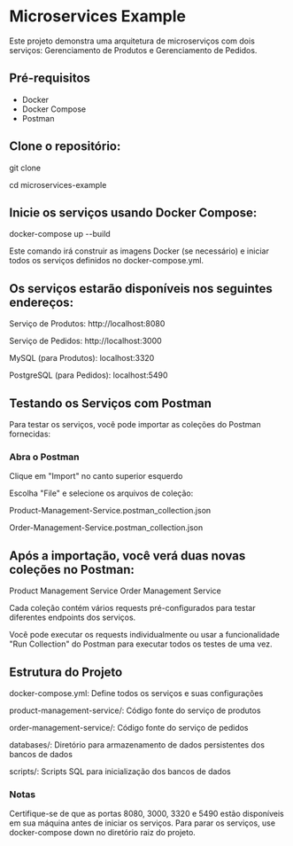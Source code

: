 # Microservices Example

Este projeto demonstra uma arquitetura de microserviços com dois serviços: Gerenciamento de Produtos e Gerenciamento de Pedidos.

## Pré-requisitos

<ul>
<li>Docker </li>
<li>Docker Compose </li>
<li>Postman</li>
</ul>

## Clone o repositório:
git clone

cd microservices-example

## Inicie os serviços usando Docker Compose:
docker-compose up --build

Este comando irá construir as imagens Docker (se necessário) e iniciar todos os serviços definidos no docker-compose.yml.

## Os serviços estarão disponíveis nos seguintes endereços:
Serviço de Produtos: http://localhost:8080 

Serviço de Pedidos: http://localhost:3000 

MySQL (para Produtos): localhost:3320 

PostgreSQL (para Pedidos): localhost:5490

## Testando os Serviços com Postman
Para testar os serviços, você pode importar as coleções do Postman fornecidas:

### Abra o Postman 
Clique em "Import" no canto superior esquerdo 

Escolha "File" e selecione os arquivos de coleção: 

Product-Management-Service.postman_collection.json 

Order-Management-Service.postman_collection.json 

## Após a importação, você verá duas novas coleções no Postman: 

Product Management Service 
Order Management Service 

Cada coleção contém vários requests pré-configurados para testar diferentes endpoints dos serviços. 

Você pode executar os requests individualmente ou usar a funcionalidade "Run Collection" do Postman para executar todos os testes de uma vez. 

## Estrutura do Projeto

docker-compose.yml: Define todos os serviços e suas configurações 

product-management-service/: Código fonte do serviço de produtos 

order-management-service/: Código fonte do serviço de pedidos 

databases/: Diretório para armazenamento de dados persistentes dos bancos de dados 

scripts/: Scripts SQL para inicialização dos bancos de dados 

### Notas
Certifique-se de que as portas 8080, 3000, 3320 e 5490 estão disponíveis em sua máquina antes de iniciar os serviços.
Para parar os serviços, use docker-compose down no diretório raiz do projeto.